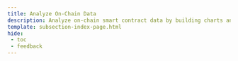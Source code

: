 ```yaml
---
title: Analyze On-Chain Data 
description: Analyze on-chain smart contract data by building charts and dashboards to visualize data and track metrics for Moonbeam-based networks.
template: subsection-index-page.html
hide: 
 - toc
 - feedback
---
```


